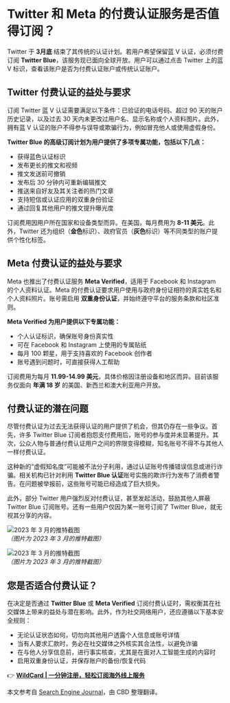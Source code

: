 # Twitter 和 Meta 的付费认证服务是否值得订阅？

Twitter 于 **3月底** 结束了其传统的认证计划。若用户希望保留蓝 V 认证，必须付费订阅 **Twitter Blue**，该服务现已面向全球开放。用户可以通过点击 Twitter 上的蓝 V 标识，查看该账户是否为付费认证账户或传统认证账户。

## Twitter 付费认证的益处与要求

订阅 Twitter 蓝 V 认证需要满足以下条件：已验证的电话号码、超过 90 天的账户历史记录，以及过去 30 天内未更改过用户名、显示名称或个人资料图片。此外，拥有蓝 V 认证的账户不得参与误导或欺骗行为，例如冒充他人或使用虚假身份。

**Twitter Blue 的高级订阅计划为用户提供了多项专属功能，包括以下几点：**

- 获得蓝色认证标识  
- 发布更长的推文和视频  
- 推文发送前可撤销  
- 发布后 30 分钟内可重新编辑推文  
- 推送来自好友及其关注者的热门文章  
- 支持短信或认证应用的双重身份验证  
- 通过回复其他用户的推文提升曝光度  

订阅费用因用户所在国家和设备类型而异。在美国，每月费用为 **8-11 美元**。此外，Twitter 还为组织（**金色**标识）、政府官员（**灰色**标识）等不同类型的账户提供个性化标签。

## Meta 付费认证的益处与要求

Meta 也推出了付费认证服务 **Meta Verified**，适用于 Facebook 和 Instagram 的个人资料认证。Meta 的付费认证要求用户使用与政府身份证相符的真实姓名和个人资料照片。账号需启用 **双重身份认证**，并始终遵守平台的服务条款和社区准则。

**Meta Verified 为用户提供以下专属功能：**

- 个人认证标识，确保账号身份真实性  
- 可在 Facebook 和 Instagram 上使用的专属贴纸  
- 每月 100 颗星，用于支持喜欢的 Facebook 创作者  
- 账号遇到问题时，可直接获得人工帮助  

订阅费用为每月 **11.99-14.99 美元**，具体价格因注册设备和地区而异。目前该服务仅面向 **年满 18 岁** 的美国、新西兰和澳大利亚用户开放。

## 付费认证的潜在问题

尽管付费认证为过去无法获得认证的用户提供了机会，但其仍存在一些争议。首先，许多 Twitter Blue 订阅者抱怨支付费用后，账号的参与度并未显著提升。其次，公众人物与普通付费认证用户之间的界限变得模糊，知名账号不得不与其他人一样付费认证。

这种新的“虚假知名度”可能被不法分子利用，通过认证账号传播错误信息或进行诈骗。相关机构已针对利用 **Twitter Blue 认证**账号实施的欺诈行为发布了消费者警告。在问题被举报前，这些账号可能已经造成了巨大损失。

此外，部分 Twitter 用户强烈反对付费认证，甚至发起活动，鼓励其他人屏蔽 Twitter Blue 订阅账号。还有一些用户仅因为某一账号订阅了 Twitter Blue，就无视其分享的内容。

![2023 年 3 月的推特截图](https://bbtdd.com/img/5201193197793.webp)  
_（图片为 2023 年 3 月的推特截图）_

![2023 年 3 月的推特截图](https://bbtdd.com/img/88830244609514.webp)  
_（图片为 2023 年 3 月的推特截图）_

## 您是否适合付费认证？

在决定是否通过 **Twitter Blue** 或 **Meta Verified** 订阅付费认证时，需权衡其在社交媒体上带来的益处与潜在影响。此外，作为社交网络用户，还应遵循以下基本安全规则：

- 无论认证状态如何，切勿向其他用户透露个人信息或账号详情  
- 当有人要求汇款时，务必在社交媒体之外核实其合法性，以避免诈骗  
- 在与他人分享信息前，进行事实核查，尤其是在面对人工智能生成的内容时  
- 启用双重身份认证，并保存账户的备份/恢复代码  

👉 **[WildCard | 一分钟注册，轻松订阅海外线上服务](https://bbtdd.com/WildCard)**  

本文参考自 [Search Engine Journal](https://www.searchenginejournal.com/paid-verification-pros-cons/483131/#close)，由 CBD 整理翻译。
